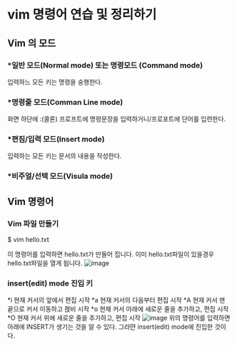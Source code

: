 # vim 명령어 연습 및 정리하기
## Vim 의 모드
### *일반 모드(Normal mode) 또는 명령모드 (Command mode)
입력하느 모든 키는 명령을 숭행한다. 
### *명령줄 모드(Comman Line mode)
화면 하단에 :(콜론) 프로프트에 명령문장을 입력하거니/프로포트에 단어를 입련한다. 
### *편짐/입력 모드(Insert mode)
입력하는 모든 키는 문서의 내용을 작성한다. 
### *비주얼/선택 모드(Visula mode)

## Vim 명령어
### Vim 파일 만들기
$ vim hello.txt

이 명령어를 입력하면 hello.txt가 만들어 집니다. 이미 hello.txt파일이 있을경우 hello.txt파일을 열게 됩니다. 
![image](https://user-images.githubusercontent.com/48200520/77897882-3ca03200-72b5-11ea-8e13-991ecc7c7f04.png)
### insert(edit) mode 진입 키
*i 현재 커서의 앞에서 편집 시작
*a 현재 커서의 다음부터 편집 시작
*A 현재 커서 맨 끝으로 커서 이동하고 펹비 시작
*o 현재 커서 아래에 새로운 줄을 추가하고, 편집 시작
*O 현재 커서 위에 새로운 줄을 추가하고, 편집 시작
![image](https://user-images.githubusercontent.com/48200520/77898439-15963000-72b6-11ea-9e4a-d4bd10154480.png)
위의 명령어를 입력하면 아래에 INSERT가 생기는 것을 알 수 있다. 그라먄 insert(edit) mode에 진입한 것이다. 



